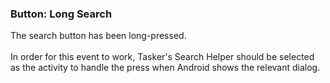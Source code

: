 ### Button: Long Search

The search button has been long-pressed.\
\
In order for this event to work, Tasker\'s Search Helper should be
selected as the activity to handle the press when Android shows the
relevant dialog.
